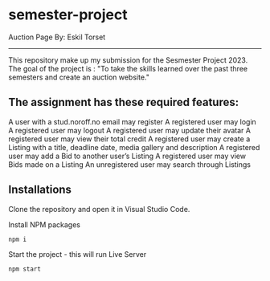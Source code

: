 # semester-project

Auction Page
By: Eskil Torset

---

This repository make up my submission for the Sesmester Project 2023.
The goal of the project is : "To take the skills learned over the past three semesters and create an auction website."

## The assignment has these required features:

A user with a stud.noroff.no email may register
A registered user may login
A registered user may logout
A registered user may update their avatar
A registered user may view their total credit
A registered user may create a Listing with a title, deadline date, media gallery and description
A registered user may add a Bid to another user’s Listing
A registered user may view Bids made on a Listing
An unregistered user may search through Listings

## Installations

Clone the repository and open it in Visual Studio Code.

Install NPM packages

```
npm i
```

Start the project - this will run Live Server

```
npm start
```

